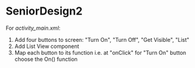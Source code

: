 # SeniorDesign2

For <i>activity_main.xml</i>:
  1) Add four buttons to screen: "Turn On", "Turn Off", "Get Visible", "List"
  2) Add List View component
  3) Map each button to its function i.e. at "onClick" for "Turn On" button choose the On() function
